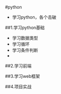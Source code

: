 #python

- 学习python，各个击破

##1.学习python基础

- 学习数据类型
- 学习循环
- 学习条件判断
- 

##2.学习前端

##3.学习web框架

##4.项目实战

  